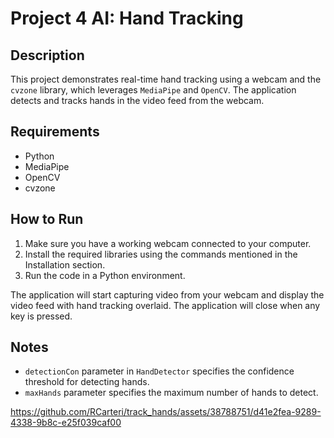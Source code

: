 # Project 4 AI: Hand Tracking

## Description
This project demonstrates real-time hand tracking using a webcam and the `cvzone` library, which leverages `MediaPipe` and `OpenCV`. The application detects and tracks hands in the video feed from the webcam.

## Requirements
- Python
- MediaPipe
- OpenCV
- cvzone

## How to Run
1. Make sure you have a working webcam connected to your computer.
2. Install the required libraries using the commands mentioned in the Installation section.
3. Run the code in a Python environment.

The application will start capturing video from your webcam and display the video feed with hand tracking overlaid. The application will close when any key is pressed.

## Notes
- `detectionCon` parameter in `HandDetector` specifies the confidence threshold for detecting hands.
- `maxHands` parameter specifies the maximum number of hands to detect.


https://github.com/RCarteri/track_hands/assets/38788751/d41e2fea-9289-4338-9b8c-e25f039caf00
